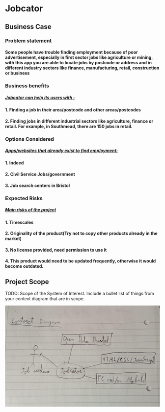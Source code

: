 # Jobcator

## Business Case

### Problem statement
#### Some people have trouble finding employment because of poor advertisement, especially in first sector jobs like agriculture or mining, with this app you are able to locate jobs by postcode or address and in different industry sectors like finance, manufacturing, retail, construction or business

### Business benefits

##### <ins>Jobcator can help its users with :</ins>

#### 1. Finding a job in their area/postcode and other areas/postcodes
#### 2. Finding jobs in different industrial sectors like agriculture, finance or retail. For example, in Southmead, there are 150 jobs in retail.

### Options Considered
 
##### <ins>Apps/websites that already exist to find employment:</ins>
#### 1. Indeed
#### 2. Civil Service Jobs/government
#### 3. Job search centers in Bristol

### Expected Risks
##### <ins> Main risks of the project </ins>
#### 1. Timescales
#### 2. Originality of the product(Try not to copy other products already in the market)
#### 3. No license provided, need permission to use it 
#### 4. This product would need to be updated frequently, otherwise it would become outdated.

## Project Scope
TODO: Scope of the System of Interest. Include a bullet list of things from your context diagram that are in scope.

![Insert your Context Diagram Here](images/context_diagram.jpg)
